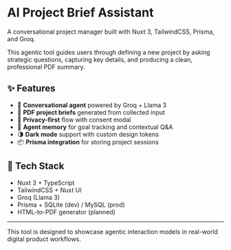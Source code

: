 # AI Project Brief Assistant

A conversational project manager built with Nuxt 3, TailwindCSS, Prisma, and Groq.

This agentic tool guides users through defining a new project by asking strategic questions, capturing key details, and producing a clean, professional PDF summary.

## ✨ Features

- 🤖 **Conversational agent** powered by Groq + Llama 3
- 📄 **PDF project briefs** generated from collected input
- 🔐 **Privacy-first** flow with consent modal
- 🧠 **Agent memory** for goal tracking and contextual Q&A
- 🌗 **Dark mode** support with custom design tokens
- 📦 **Prisma integration** for storing project sessions

## 🧱 Tech Stack

- Nuxt 3 + TypeScript
- TailwindCSS + Nuxt UI
- Groq (Llama 3)
- Prisma + SQLite (dev) / MySQL (prod)
- HTML-to-PDF generator (planned)

---

This tool is designed to showcase agentic interaction models in real-world digital product workflows.
